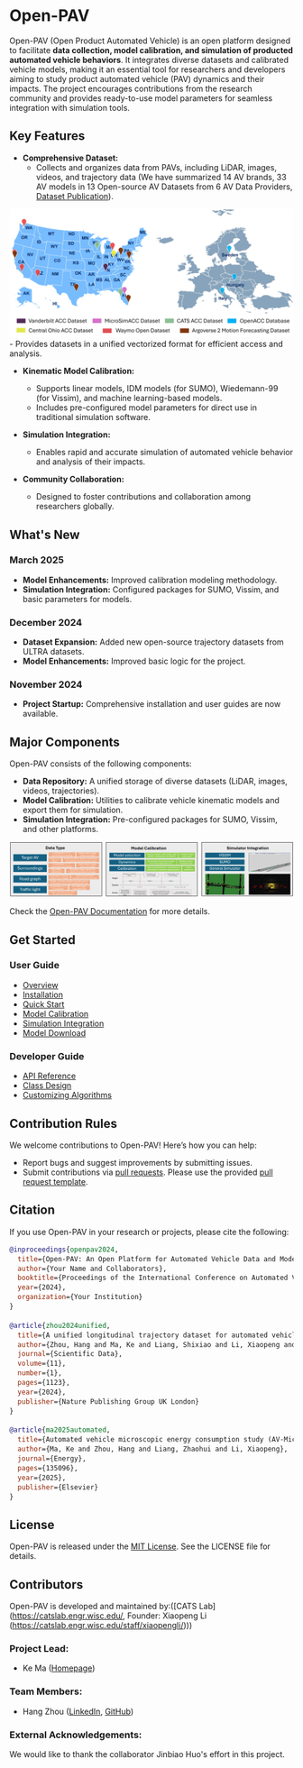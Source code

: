 # Open-PAV

Open-PAV (Open Product Automated Vehicle) is an open platform designed to facilitate **data collection, model calibration, and simulation of producted automated vehicle behaviors**. It integrates diverse datasets and calibrated vehicle models, making it an essential tool for researchers and developers aiming to study product automated vehicle (PAV) dynamics and their impacts. The project encourages contributions from the research community and provides ready-to-use model parameters for seamless integration with simulation tools.

## Key Features

- **Comprehensive Dataset:**
  - Collects and organizes data from PAVs, including LiDAR, images, videos, and trajectory data (We have summarized 14 AV brands, 33 AV models in 13 Open-source AV Datasets from 6 AV Data Providers, [Dataset Publication](https://www.nature.com/articles/s41597-024-03795-y)).
<img src="docs/images/Dataset.png" alt="Major Components" width="600">
  - Provides datasets in a unified vectorized format for efficient access and analysis.

- **Kinematic Model Calibration:**
  - Supports linear models, IDM models (for SUMO), Wiedemann-99 (for Vissim), and machine learning-based models.
  - Includes pre-configured model parameters for direct use in traditional simulation software.

- **Simulation Integration:**
  - Enables rapid and accurate simulation of automated vehicle behavior and analysis of their impacts.

- **Community Collaboration:**
  - Designed to foster contributions and collaboration among researchers globally.

## What's New

### March 2025
- **Model Enhancements:** Improved calibration modeling methodology.
- **Simulation Integration:** Configured packages for SUMO, Vissim, and basic parameters for models.

### December 2024
- **Dataset Expansion:** Added new open-source trajectory datasets from ULTRA datasets.
- **Model Enhancements:** Improved basic logic for the project.

### November 2024
- **Project Startup:** Comprehensive installation and user guides are now available.


## Major Components

Open-PAV consists of the following components:

- **Data Repository:** A unified storage of diverse datasets (LiDAR, images, videos, trajectories).
- **Model Calibration:** Utilities to calibrate vehicle kinematic models and export them for simulation.
- **Simulation Integration:** Pre-configured packages for SUMO, Vissim, and other platforms.
<!-- **Scenario Manager:** Tools to create and manage simulation scenarios based on real-world data. -->
![Major Components](docs/images/Workflow.png)

Check the [Open-PAV Documentation](https://markmaaaaa.github.io/OpenPAV/) for more details.

## Get Started

### User Guide

- [Overview](https://markmaaaaa.github.io/OpenPAV/)
- [Installation](https://markmaaaaa.github.io/OpenPAV/installation/)
- [Quick Start](https://markmaaaaa.github.io/OpenPAV/quick_start/)
- [Model Calibration](https://markmaaaaa.github.io/OpenPAV/model_calibration/)
- [Simulation Integration](https://markmaaaaa.github.io/OpenPAV/simulation_integration/)
- [Model Download](https://markmaaaaa.github.io/OpenPAV/model_download/)

### Developer Guide

- [API Reference](https://open-pav-documentation.readthedocs.io/en/latest/api.html)
- [Class Design](https://open-pav-documentation.readthedocs.io/en/latest/developer_tutorial.html)
- [Customizing Algorithms](https://open-pav-documentation.readthedocs.io/en/latest/customization.html)

## Contribution Rules

We welcome contributions to Open-PAV! Here’s how you can help:

- Report bugs and suggest improvements by submitting issues.
- Submit contributions via [pull requests](https://github.com/example/Open-PAV/pulls). Please use the provided [pull request template](.github/PR_TEMPLATE.md).

## Citation

If you use Open-PAV in your research or projects, please cite the following:

```bibtex
@inproceedings{openpav2024,
  title={Open-PAV: An Open Platform for Automated Vehicle Data and Model Integration},
  author={Your Name and Collaborators},
  booktitle={Proceedings of the International Conference on Automated Vehicle Research},
  year={2024},
  organization={Your Institution}
}

@article{zhou2024unified,
  title={A unified longitudinal trajectory dataset for automated vehicle},
  author={Zhou, Hang and Ma, Ke and Liang, Shixiao and Li, Xiaopeng and Qu, Xiaobo},
  journal={Scientific Data},
  volume={11},
  number={1},
  pages={1123},
  year={2024},
  publisher={Nature Publishing Group UK London}
}

@article{ma2025automated,
  title={Automated vehicle microscopic energy consumption study (AV-Micro): Data collection and model development},
  author={Ma, Ke and Zhou, Hang and Liang, Zhaohui and Li, Xiaopeng},
  journal={Energy},
  pages={135096},
  year={2025},
  publisher={Elsevier}
}
```

## License

Open-PAV is released under the [MIT License](LICENSE). See the LICENSE file for details.

## Contributors

Open-PAV is developed and maintained by:([CATS Lab](https://catslab.engr.wisc.edu/, Founder: Xiaopeng Li (https://catslab.engr.wisc.edu/staff/xiaopengli/)))

### Project Lead:
- Ke Ma ([Homepage](https://markmaaaaa.github.io/KeMa.github.io/portfolio/))

### Team Members:
- Hang Zhou ([LinkedIn](https://linkedin.com/in/member-profile), [GitHub](https://github.com/member-profile))


### External Acknowledgements:
We would like to thank the collaborator Jinbiao Huo's effort in this project.


